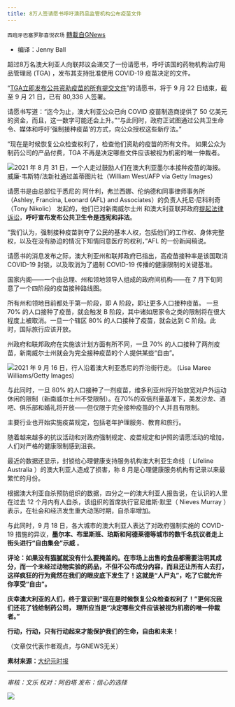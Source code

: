 ```yaml
---
title: 8万人签请愿书呼吁澳药品监管机构公布疫苗文件
---
```

`西班牙巴塞罗那喜悦农场` [轉載自GNews](https://gnews.org/zh-hans/1547578/)

- 编译：Jenny Ball


超过8万名澳大利亚人向联邦议会递交了一份请愿书，呼吁该国的药物机构治疗用品管理局 (TGA) ，发布其支持批准使用 COVID-19 疫苗决定的文件。

“[TGA立即发布公共资助疫苗的所有提交文件](https://www.aph.gov.au/e-petitions/petition/EN3179)”的请愿书，将于 9 月 22 日结束，截至 9 月 21 日，已有 80,336 人签署。

请愿书写道：“迄今为止，澳大利亚公众已向 COVID 疫苗制造商提供了 50 亿美元的资金，而且，这一数字可能还会上升。”“与此同时，政府正试图通过公共卫生命令、媒体和呼吁‘强制接种疫苗’的方式，向公众授权这些新疗法。”

“现在是时候恢复公众检查权利了，检查他们资助的疫苗的所有文件。 如果公众为制药公司的产品付费，TGA 不再是决定哪些文件应该被视为机密的唯一仲裁者。

![](https://assets.gnews.org/wp-content/uploads/2021/09/unknown-39.png)2021 年 8 月 31 日，一个人走过鼓励人们在澳大利亚墨尔本接种疫苗的海报。威廉·韦斯特/法新社通过盖蒂图片社（William West/AFP via Getty Images）

请愿书是由总部位于悉尼的 阿什利，弗兰西娜、伦纳德和同事律师事务所（Ashley, Francina, Leonard (AFL) and Associates）的负责人托尼·尼科利奇（Tony Nikolic） 发起的，他们已对新南威尔士州 和澳大利亚联邦政府[提起法律诉讼](https://www.theepochtimes.com/sydney-law-firm-files-lawsuit-to-overturn-australian-states-public-health-orders_3979680.html)，**呼吁宣布发布公共卫生令是违宪和非法**。

“我们认为，强制接种疫苗剥夺了公民的基本人权，包括他们的工作权、身体完整权，以及在没有胁迫的情况下知情同意医疗的权利，”AFL 的一份新闻稿说。

请愿书的消息发布之际，澳大利亚州和联邦政府已指出，高疫苗接种率是该国取消 COVID-19 封锁，以及取消为了遏制 COVID-19 传播的健康限制的关键基准。

国家内阁——一个由总理、州和领地领导人组成的政府间机构——在 7 月下旬同意了一个四阶段的疫苗接种路线图。

所有州和领地目前都处于第一阶段，即 A 阶段，即让更多人口接种疫苗。 一旦 70% 的人口接种了疫苗，就会触发 B 阶段，其中诸如居家令之类的限制将在很大程度上被取消。一旦一个辖区 80% 的人口接种了疫苗，就会达到 C 阶段。此时，国际旅行应该开放。

州政府和联邦政府在实施该计划方面有所不同，一旦 70% 的人口接种了两剂疫苗，新南威尔士州就会为完全接种疫苗的个人提供某些“自由”。

![](https://assets.gnews.org/wp-content/uploads/2021/09/unknown-1-21.png)2021 年 9 月 16 日，行人沿着澳大利亚悉尼的乔治街行走。 (Lisa Maree Williams/Getty Images)

与此同时，一旦 80% 的人口接种了一剂疫苗，维多利亚州将开始放宽对户外运动休闲的限制（新南威尔士州不受限制）。在70%的双倍剂量基准下，美发沙龙、酒吧、俱乐部和婚礼将开放——但仅限于完全接种疫苗的个人并且有限制。

主要行业也开始实施疫苗规定，包括老年护理服务、教育和旅行。

随着越来越多的抗议活动和对政府强制规定、疫苗规定和护照的请愿活动的增加，人们对严格的健康限制感到沮丧。

最近的数据还显示，封锁给心理健康支持服务机构澳大利亚生命线（ Lifeline Australia ）的澳大利亚人造成了损害，称 8 月是心理健康服务机构有记录以来最繁忙的月份。

根据澳大利亚自杀预防组织的数据，四分之一的澳大利亚人报告说，在认识的人里在过去 12 个月内有人自杀，该组织的首席执行官尼维斯·默里（ Nieves Murray ）表示，在社会和经济发生重大动荡时期，自杀率增加。

与此同时，9 月 18 日，各大城市的澳大利亚人表达了对政府强制实施的 COVID-19 措施的异议，**墨尔本、布里斯班、珀斯和阿德莱德等城市的数千名抗议者走上街头进行“自由集会”示威** 。

**评论：如果没有猫腻就没有什么要掩盖的。在市场上出售的食品都需要注明其成分，而一个未经过动物实验的药品，不但不公布成分内容，而且还让所有人去打，这样疯狂的行为竟然在我们的眼皮底下发生了！这就是“人尸丸”，吃了它就允许你享受“自由”。**

**庆幸澳大利亚的人们，终于意识到“现在是时候恢复公众检查权利了！”更何况我们还花了钱给制药公司， 理所应当是“决定哪些文件应该被视为机密的唯一仲裁者。”**

**行动，行动，只有行动起来才能保护我们的生命，自由和未来！**

（文章仅代表作者观点，与GNEWS无关）

**素材来源：**[大纪元时报](https://www.theepochtimes.com/65000-sign-petition-calling-on-australian-drug-regulator-to-release-vaccine-documentation_4005841.html?utm_source=CCPVirusNewsletter)

* * *

*审核：文乐
校对：阿伯塔
发布：信心的选择*

![](https://assets.gnews.org/wp-content/uploads/2021/09/GNEWS_CH..jpeg)

